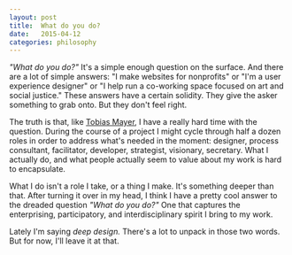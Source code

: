 ```yaml
---
layout: post
title:  What do you do?
date:   2015-04-12
categories: philosophy
---
```


_"What do you do?"_ It's a simple enough question on the surface. And there are a lot of simple answers: "I make websites for nonprofits" or "I'm a user experience designer" or "I help run a co-working space focused on art and social justice." These answers have a certain solidity. They give the asker something to grab onto. But they don't feel right.

The truth is that, like [Tobias Mayer](http://bizcraft.tumblr.com/post/112742470752/what-do-you-do), I have a really hard time with the question. During the course of a project I might cycle through half a dozen roles in order to address what's needed in the moment: designer, process consultant, facilitator, developer, strategist, visionary, secretary. What I actually do, and what people actually seem to value about my work is hard to encapsulate.

What I do isn't a role I take, or a thing I make. It's something deeper than that. After turning it over in my head, I think I have a pretty cool answer to the dreaded question _"What do you do?"_ One that captures the enterprising, participatory, and interdisciplinary spirit I bring to my work.

Lately I'm saying _deep design._ There's a lot to unpack in those two words. But for now, I'll leave it at that.
